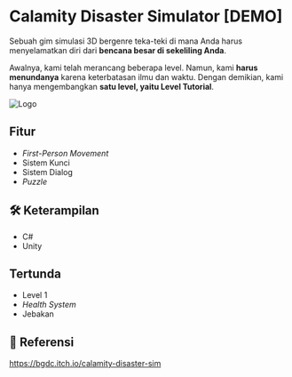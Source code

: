 
# Calamity Disaster Simulator [DEMO]

Sebuah gim simulasi 3D bergenre teka-teki di mana Anda harus menyelamatkan diri dari **bencana besar di sekeliling Anda**.

Awalnya, kami telah merancang beberapa level. Namun, kami **harus menundanya** karena keterbatasan ilmu dan waktu. Dengan demikian, kami hanya mengembangkan **satu level, yaitu Level Tutorial**.

![Logo](https://img.itch.zone/aW1nLzgyMDIxMTAucG5n/315x250%23c/kT0vvl.png)


## Fitur

- *First-Person Movement*
- Sistem Kunci
- Sistem Dialog
- *Puzzle*


## 🛠 Keterampilan
- C#
- Unity


## Tertunda
- Level 1
- *Health System*
- Jebakan
## 🔗 Referensi
https://bgdc.itch.io/calamity-disaster-sim
